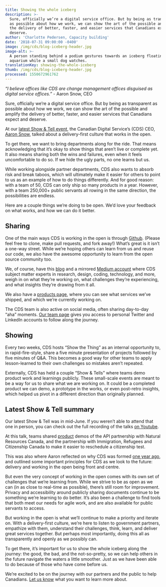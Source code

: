 ```yaml
---
title: Showing the whole iceberg
description: >-
  Sure, officially we’re a digital service office. But by being as transparent
  as possible about how we work, we can show the art of the possible and amplify
  the delivery of better, faster, and easier services that Canadians expect and
  deserve.
author: 'Charlotte Pedersen, Capacity building'
date: '2018-07-31 09:00:00 -0400'
image: /img/cds/blog-iceberg-header.jpg
image-alt: >-
  A person standing behind a podium gestures towards an iceberg floating in an
  aquarium while a small dog watches.
translationKey: showing-the-whole-iceberg
thumb: /img/cds/blog-iceberg-header.jpg
processed: 1550672961762
---
```


*“I believe offices like CDS are change management offices disguised as digital service offices.”* - Aaron Snow, CEO

Sure, officially we’re a digital service office. But by being as transparent as possible about how we work, we can show the art of the possible and amplify the delivery of better, faster, and easier services that Canadians expect and deserve. 

At our [latest Show & Tell event](https://youtu.be/uFjfrtuLLpQ), the Canadian Digital Service’s (CDS) CEO, [Aaron Snow](https://digital.canada.ca/2018/03/09/cds-gets-its-first-ceo/), talked about a delivery-first culture that works in the open. 

To get there, we want to bring departments along for the ride. That means acknowledging that it’s okay to show things that aren’t live or complete yet. It also means sharing both the wins and failures, even when it feels uncomfortable to do so. If we hide the ugly parts, no one learns but us. 

While working alongside partner departments, CDS also wants to absorb risk and break taboos, which will ultimately make it easier for others to point to us as an example of how to do things differently. And for good reason: with a team of 50, CDS can only ship so many products in a year. However, with a team 250,000+ public servants all rowing in the same direction, the possibilities are endless. 

Here are a couple things we’re doing to be open. We’d love your feedback on what works, and how we can do it better.

## Sharing

One of the main ways CDS is working in the open is through [Github](https://github.com/cds-snc). (Please feel free to clone, make pull requests, and fork away!) What’s great is it isn’t a one-way street. While we’re hoping others can learn from us and reuse our code, we also have the awesome opportunity to learn from the open source community too.

We, of course, have this [blog](https://digital.canada.ca/blog/) and a mirrored [Medium account](https://medium.com/@canadiandigitalservice) where CDS subject matter experts in research, design, coding, technology, and more, weigh in on what they’re working on, what challenges they’re experiencing, and what insights they’re drawing from it all. 

We also have a [products page](https://digital.canada.ca/products/), where you can see what services we’ve shipped, and which we’re currently working on. 

The CDS team is also active on social media, often sharing day-to-day “aha” moments. [Our team page](/meet-the-team/) gives you access to personal Twitter and LinkedIn accounts to follow along the journey.

## Showing

Every two weeks, CDS hosts  “Show the Thing” as an internal opportunity to, in rapid-fire-style, share a five minute presentation of projects followed by five minutes of Q&A. This becomes a good way for other teams to apply lesson-learned to their own challenges so mistakes aren’t repeated. 

Externally, CDS has held a couple “Show & Tells” where teams demo product work and learnings publicly. These small-scale events are meant to be a way for us to share what we are working on. It could be a completed product we can demo, a prototype in the works, or even post-retro insights, which helped us pivot in a different direction than originally planned.

## Latest Show & Tell summary

Our latest Show & Tell was in mid-June. If you weren’t able to attend that one in person, you can check out the full recording of the talks [on Youtube](https://www.youtube.com/watch?v=uFjfrtuLLpQ&feature=youtu.be). 

At this talk, teams shared [product](https://digital.canada.ca/products/) demos of the API partnership with Natural Resources Canada, and the partnership with Immigration, Refugees and Citizenship Canada to make it easier to reschedule a citizenship test.

This was also where Aaron reflected on why CDS was formed [one year ago](https://digital.canada.ca/2017/07/18/launch-of-the-canadian-digital-service/), and outlined some important principles for CDS as we look to the future: delivery and working in the open being front and centre. 

But even the very concept of working in the open comes with its own set of challenges that we’re learning from. While we strive to be as open as we can (in as close to real-time as possible), there’s still room for improvement. Privacy and accessibility around publicly sharing documents continue to be something we’re learning to do better. It’s also been a challenge to find tools that both meet our needs for agile work, and are also available for public servants to access. 

But working in the open is what we’ll continue to make a priority and iterate on. With a delivery-first culture, we’re here to listen to government partners, empathize with them, understand their challenges, think, learn, and deliver great services together. But perhaps most importantly, doing this all as transparently and openly as we possibly can.

To get there, it’s important for us to show the whole iceberg along the journey: the good, the bad, and the not-so-pretty, so we can help others in the future navigate the waters a little smoother. Just as we have been able to do because of those who have come before us. 

We’re excited to be on the journey with our partners and the public to help Canadians. [Let us know](#contact-us-links) what you want to learn more about.

